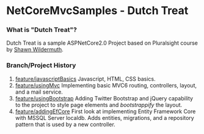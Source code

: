 # NetCoreMvcSamples - Dutch Treat

### What is "Dutch Treat"?

Dutch Treat is a sample ASPNetCore2.0 Project based on Pluralsight course by [Shawn Wildermuth](https://wildermuth.com/).

### Branch/Project History

1. [feature/javascriptBasics](https://github.com/justin-capalbo/NetCoreMvcSamples/tree/feature/javascriptBasics) Javascript, HTML, CSS basics.
2. [feature/usingMvc](https://github.com/justin-capalbo/NetCoreMvcSamples/tree/feature/usingMvc) Implementing basic MVC6 routing, controllers, layout, and a mail service.
3. [feature/usingBootstrap](https://github.com/justin-capalbo/NetCoreMvcSamples/tree/feature/usingBootstrap) Adding Twitter Bootstrap and jQuery capability to the project to style page elements and _bootstrappify_ the layout.
4. [feature/addingEfCore](https://github.com/justin-capalbo/NetCoreMvcSamples/tree/feature/addingEfCore) First look at implementing Entity Framework Core with MSSQL Server localdb.  Adds entities, migrations, and a repository pattern that is used by a new controller.
